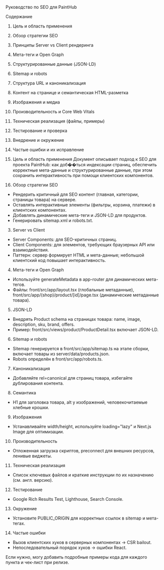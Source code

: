 Руководство по SEO для PaintHub

Содержание
1. Цель и область применения
2. Обзор стратегии SEO
3. Принципы Server vs Client рендеринга
4. Мета-теги и Open Graph
5. Структурированные данные (JSON-LD)
6. Sitemap и robots
7. Структура URL и каноникализация
8. Контент на странице и семантическая HTML-разметка
9. Изображения и медиа
10. Производительность и Core Web Vitals
11. Техническая реализация (файлы, примеры)
12. Тестирование и проверка
13. Внедрение и окружение
14. Частые ошибки и их исправление

1. Цель и область применения
Документ описывает подход к SEO для проекта PaintHub: как доб��ться индексации страниц, обеспечить корректные мета-данные и структурированные данные, при этом сохранить интерактивность при помощи клиентских компонентов.

2. Обзор стратегии SEO
- Рендерить критичный для SEO контент (главная, категории, страницы товара) на сервере.
- Оставлять интерактивные элементы (фильтры, корзина, платежи) в клиентских компонентах.
- Добавлять динамические мета-теги и JSON-LD для продуктов.
- Генерировать sitemap.xml и robots.txt.

3. Server vs Client
- Server Components: для SEO-критичных страниц.
- Client Components: для элементов, требующих браузерных API или взаимодействия.
- Паттерн: сервер формирует HTML и мета-данные; небольшой клиентский код повышает интерактивность.

4. Мета-теги и Open Graph
- Используйте generateMetadata в app-router для динамических мета-тегов.
- Файлы: front/src/app/layout.tsx (глобальные метаданные), front/src/app/(shop)/product/[id]/page.tsx (динамические метаданные товара).

5. JSON-LD
- Внедрять Product schema на страницах товара: name, image, description, sku, brand, offers.
- Пример: front/src/views/product/ProductDetail.tsx включает JSON-LD.

6. Sitemap и robots
- Sitemap генерируется в front/src/app/sitemap.ts на этапе сборки, включает товары из server/data/products.json.
- Robots определён в front/src/app/robots.ts.

7. Каноникализация
- Добавляйте rel=canonical для страниц товара, избегайте дублирования контента.

8. Семантика
- H1 для заголовка товара, alt у изображений, человекочитаемые хлебные крошки.

9. Изображения
- Устанавливайте width/height, используйте loading="lazy" и Next.js Image для оптимизации.

10. Производительность
- Отложенная загрузка скриптов, preconnect для внешних ресурсов, ленивые виджеты.

11. Техническая реализация
- Список ключевых файлов и краткие инструкции по их назначению (см. англ. версию).

12. Тестирование
- Google Rich Results Test, Lighthouse, Search Console.

13. Окружение
- Установите PUBLIC_ORIGIN для корректных ссылок в sitemap и мета-тегах.

14. Частые ошибки
- Вызов клиентских хуков в серверных компонентах -> CSR bailout.
- Непоследовательный порядок хуков -> ошибки React.

Если нужно, могу добавить подробные примеры кода для каждого пункта и чек-лист при релизе.
